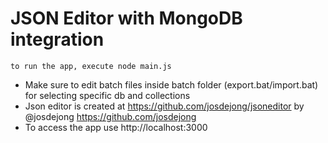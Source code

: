 # JSON Editor with MongoDB integration

``` to run the app, execute node main.js ```
- Make sure to edit batch files inside batch folder (export.bat/import.bat) for selecting specific db and collections
- Json editor is created at https://github.com/josdejong/jsoneditor by @josdejong https://github.com/josdejong
- To access the app use http://localhost:3000

